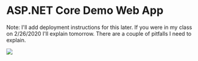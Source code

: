 # ASP.NET Core Demo Web App

Note: I'll add deployment instructions for this later. If you were in my class on 2/26/2020 I'll explain tomorrow. There are a couple of pitfalls I need to explain.

<a href="https://portal.azure.com/#create/Microsoft.Template/uri/https%3A%2F%2Fraw.githubusercontent.com%2Fcloudskills%2Faspnet-core-demo%2Fmaster%2Fazuredeploy.json" target="_blank">
    <img src="http://azuredeploy.net/deploybutton.png"/>
</a>